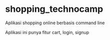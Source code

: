 # shopping_technocamp

Aplikasi shopping online berbasis command line

Aplikasi ini punya fitur cart, login, signup
